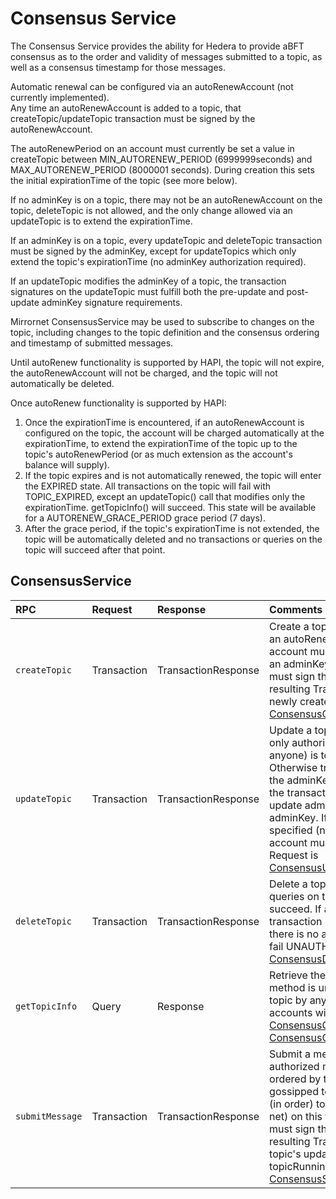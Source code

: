 # Consensus Service

The Consensus Service provides the ability for Hedera to provide aBFT consensus as to the order and validity of messages submitted to a topic, as well as a consensus timestamp for those messages.   
  
Automatic renewal can be configured via an autoRenewAccount \(not currently implemented\).   
Any time an autoRenewAccount is added to a topic, that createTopic/updateTopic transaction must be signed by the autoRenewAccount.   
  
The autoRenewPeriod on an account must currently be set a value in createTopic between MIN\_AUTORENEW\_PERIOD \(6999999seconds\) and MAX\_AUTORENEW\_PERIOD \(8000001 seconds\). During creation this sets the initial expirationTime of the topic \(see more below\).   
  
If no adminKey is on a topic, there may not be an autoRenewAccount on the topic, deleteTopic is not allowed, and the only change allowed via an updateTopic is to extend the expirationTime.   
  
If an adminKey is on a topic, every updateTopic and deleteTopic transaction must be signed by the adminKey, except for updateTopics which only extend the topic's expirationTime \(no adminKey authorization required\).   
  
If an updateTopic modifies the adminKey of a topic, the transaction signatures on the updateTopic must fulfill both the pre-update and post-update adminKey signature requirements.   
  
Mirrornet ConsensusService may be used to subscribe to changes on the topic, including changes to the topic definition and the consensus ordering and timestamp of submitted messages.   
  
Until autoRenew functionality is supported by HAPI, the topic will not expire, the autoRenewAccount will not be charged, and the topic will not automatically be deleted.

  
Once autoRenew functionality is supported by HAPI:

1. Once the expirationTime is encountered, if an autoRenewAccount is configured on the topic, the account will be charged automatically at the expirationTime, to extend the expirationTime of the topic up to the topic's autoRenewPeriod \(or as much extension as the account's balance will supply\).
2. If the topic expires and is not automatically renewed, the topic will enter the EXPIRED state. All transactions on the topic will fail with TOPIC\_EXPIRED, except an updateTopic\(\) call that modifies only the expirationTime. getTopicInfo\(\) will succeed. This state will be available for a AUTORENEW\_GRACE\_PERIOD grace period \(7 days\).
3. After the grace period, if the topic's expirationTime is not extended, the topic will be automatically deleted and no transactions or queries on the topic will succeed after that point.

## ConsensusService

| RPC | Request | Response | Comments |
| :--- | :--- | :--- | :--- |
| `createTopic` | Transaction | TransactionResponse | Create a topic to be used for consensus. If an autoRenewAccount is specified, that account must also sign this transaction. If an adminKey is specified, the adminKey must sign the transaction. On success, the resulting TransactionReceipt contains the newly created TopicId. Request is [ConsensusCreateTopicTransactionBody](consensuscreatetopic.md#consensuscreatetopictransactionbody) |
| `updateTopic` | Transaction | TransactionResponse | Update a topic. If there is no adminKey, the only authorized update \(available to anyone\) is to extend the expirationTime. Otherwise transaction must be signed by the adminKey. If an adminKey is updated, the transaction must be signed by the pre-update adminKey and post-update adminKey. If a new autoRenewAccount is specified \(not just being removed\), that account must also sign the transaction. Request is [ConsensusUpdateTopicTransactionBody](consensusupdatetopic.md#consensusupdatetopictransactionbody) |
| `deleteTopic` | Transaction | TransactionResponse | Delete a topic. No more transactions or queries on the topic \(via HAPI\) will succeed. If an adminKey is set, this transaction must be signed by that key. If there is no adminKey, this transaction will fail UNAUTHORIZED. Request is [ConsensusDeleteTopicTransactionBody](consensusdeletetopic.md) |
| `getTopicInfo` | Query | Response | Retrieve the latest state of a topic. This method is unrestricted and allowed on any topic by any payer account. Deleted accounts will not be returned. Request is [ConsensusGetTopicInfoQuery](consensusgettopicinfo.md#consensusgettopicinfoquery) Response is [ConsensusGetTopicInfoResponse](consensusgettopicinfo.md#consensusgettopicinforesponse) |
| `submitMessage` | Transaction | TransactionResponse | Submit a message for consensus. Valid and authorized messages on valid topics will be ordered by the consensus service, gossipped to the mirror net, and published \(in order\) to all subscribers \(from the mirror net\) on this topic. The submitKey \(if any\) must sign this transaction. On success, the resulting TransactionReceipt contains the topic's updated topicSequenceNumber and topicRunningHash. Request is [ConsensusSubmitMessageTransactionBody](consensussubmitmessage.md#consensussubmitmessagetransactionbody) |

